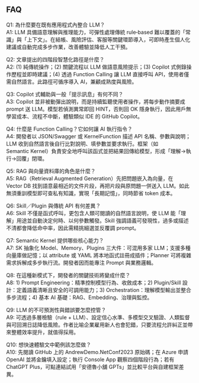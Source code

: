 ## FAQ  

Q1: 為什麼要在既有應用程式內整合 LLM？  
A1: LLM 具備語意理解與推理能力，可彈性處理傳統 rule‑based 難以覆蓋的「常識」與「上下文」。在結帳、風險評估、客服等關鍵環節導入，可即時產生個人化建議或自動完成多步作業，改善體驗並降低人工干預。  

Q2: 文章提出的四階段智慧化路徑是什麼？  
A2: (1) 純傳統操作；(2) 關鍵流程以 LLM 做語意風險提示；(3) Copilot 式側錄操作歷程並即時建議；(4) 透過 Function Calling 讓 LLM 直接呼叫 API，使用者僅需自然語言。此路徑可循序導入 AI，兼顧成熟度與風險。  

Q3: Copilot 式輔助與一般「提示訊息」有何不同？  
A3: Copilot 並非被動彈出說明，而是持續監聽使用者操作，將每步動作摘要成 prompt 送 LLM。模型若偵測異常即回 HINT，否則回 OK 隱身執行，因此用戶無學習成本、流程不中斷，體驗類似 IDE 的 GitHub Copilot。  

Q4: 什麼是 Function Calling？它如何讓 AI 執行指令？  
A4: 開發者以 JSON/Swagger 或 KernelFunction 描述 API 名稱、參數與說明；LLM 收到自然語言後自行比對說明、填參數並要求執行。框架（如 Semantic Kernel）負責安全地呼叫該函式並把結果回傳給模型，形成「理解→執行→回覆」閉環。  

Q5: RAG 與向量資料庫的角色是什麼？  
A5: RAG（Retrieval Augmented Generation）先把問題嵌入為向量，在 Vector DB 找到語意最相近的文件片段，再把片段與原問題一併送入 LLM。如此無須重訓模型即可查私有知識，實現「長期記憶」，同時節省 token 成本。  

Q6: Skill／Plugin 與傳統 API 有何差異？  
A6: Skill 不僅是函式呼叫，更包含人類可閱讀的自然語言說明，使 LLM 能「理解」用途並自動決定何時、以何參數觸發。Skill 強調語義可發現性，過多或描述不清都會降低命中率，因此需精挑細選並反覆調 prompt。  

Q7: Semantic Kernel 提供哪些核心能力？  
A7: SK 抽象化 Model、Memory、Plugins 三大件：可混用多家 LLM；支援多種向量庫做記憶；以 attribute 或 YAML 將本地函式註冊成插件；Planner 可將複雜需求拆解成多步執行流。開發者因而能專注 Prompt 與業務邏輯。  

Q8: 在這種新模式下，開發者的關鍵技術將變成什麼？  
A8: 1) Prompt Engineering：精準控制模型行為、收斂成本；2) Plugin/Skill 設計：定義語義清晰且安全的可調用能力；3) Orchestration：理解模型輸出並整合多步流程；4) 基本 AI 基礎：RAG、Embedding、治理與監控。  

Q9: LLM 的不可預測性與錯誤要怎麼控管？  
A9: 可透過多層檢驗（rule + LLM）、設定信心水準、多模型交叉驗證、人類監督與可回溯日誌降低風險。作者比喻企業雇用新人也會犯錯，只要流程允許糾正並帶來整體效率提升，就值得採用。  

Q10: 想快速體驗文中範例該怎麼做？  
A10: 先閱讀 GitHub 上的 AndrewDemo.NetConf2023 原始碼；在 Azure 申請 OpenAI 並將金鑰填入設定；執行 Console App 觀察四個階段行為；若有 ChatGPT Plus，可點連結試用「安德魯小舖 GPTs」並比較平台與自建框架差異。